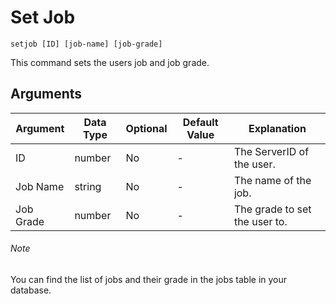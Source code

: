 
# Set Job

```
setjob [ID] [job-name] [job-grade]
```

This command sets the users job and job grade.

## Arguments

| Argument   | Data Type | Optional | Default Value |       Explanation         |
|------------|-----------|----------|---------------|---------------------------|
| ID         | number    | No       | -             | The ServerID of the user. |
| Job Name   | string    | No       | -             | The name of the job.      |
| Job Grade  | number    | No       | -             | The grade to set the user to. |

###### Note

You can find the list of jobs and their grade in the jobs table in your database.
